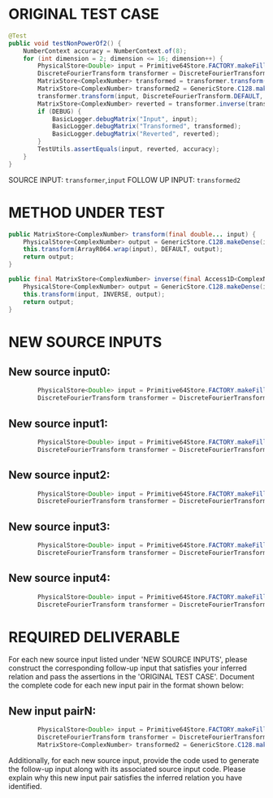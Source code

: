 # ORIGINAL TEST CASE
```java
@Test
public void testNonPowerOf2() {
    NumberContext accuracy = NumberContext.of(8);
    for (int dimension = 2; dimension <= 16; dimension++) {
        PhysicalStore<Double> input = Primitive64Store.FACTORY.makeFilled(dimension, 1, Uniform.of(-2, 4));
        DiscreteFourierTransform transformer = DiscreteFourierTransform.newInstance(dimension);
        MatrixStore<ComplexNumber> transformed = transformer.transform(input);
        MatrixStore<ComplexNumber> transformed2 = GenericStore.C128.makeDense(input.size(), 1);
        transformer.transform(input, DiscreteFourierTransform.DEFAULT, (PhysicalStore<ComplexNumber>) transformed2);
        MatrixStore<ComplexNumber> reverted = transformer.inverse(transformed2);
        if (DEBUG) {
            BasicLogger.debugMatrix("Input", input);
            BasicLogger.debugMatrix("Transformed", transformed);
            BasicLogger.debugMatrix("Reverted", reverted);
        }
        TestUtils.assertEquals(input, reverted, accuracy);
    }
}

```
SOURCE INPUT: `transformer`,`input`
FOLLOW UP INPUT: `transformed2`


# METHOD UNDER TEST
```java
public MatrixStore<ComplexNumber> transform(final double... input) {
    PhysicalStore<ComplexNumber> output = GenericStore.C128.makeDense(input.length, 1);
    this.transform(ArrayR064.wrap(input), DEFAULT, output);
    return output;
}

public final MatrixStore<ComplexNumber> inverse(final Access1D<ComplexNumber> input) {
    PhysicalStore<ComplexNumber> output = GenericStore.C128.makeDense(input.size(), 1);
    this.transform(input, INVERSE, output);
    return output;
}

```


# NEW SOURCE INPUTS
## New source input0:
```java
        PhysicalStore<Double> input = Primitive64Store.FACTORY.makeFilled(5, 1, Uniform.of(-10, 20));
        DiscreteFourierTransform transformer = DiscreteFourierTransform.newInstance(5);
```

## New source input1:
```java
        PhysicalStore<Double> input = Primitive64Store.FACTORY.makeFilled(10, 1, Uniform.of(-100, 200));
        DiscreteFourierTransform transformer = DiscreteFourierTransform.newInstance(10);
```

## New source input2:
```java
        PhysicalStore<Double> input = Primitive64Store.FACTORY.makeFilled(15, 1, Uniform.of(-1000, 2000));
        DiscreteFourierTransform transformer = DiscreteFourierTransform.newInstance(15);
```

## New source input3:
```java
        PhysicalStore<Double> input = Primitive64Store.FACTORY.makeFilled(20, 1, Uniform.of(-10000, 20000));
        DiscreteFourierTransform transformer = DiscreteFourierTransform.newInstance(20);
```

## New source input4:
```java
        PhysicalStore<Double> input = Primitive64Store.FACTORY.makeFilled(25, 1, Uniform.of(-100000, 200000));
        DiscreteFourierTransform transformer = DiscreteFourierTransform.newInstance(25);
```



# REQUIRED DELIVERABLE
For each new source input listed under 'NEW SOURCE INPUTS', please construct the corresponding follow-up input that satisfies your inferred relation and pass the assertions in the 'ORIGINAL TEST CASE'. Document the complete code for each new input pair in the format shown below:
## New input pairN:
```java
        PhysicalStore<Double> input = Primitive64Store.FACTORY.makeFilled(dimension, 1, Uniform.of(-2, 4));
        DiscreteFourierTransform transformer = DiscreteFourierTransform.newInstance(dimension);
        MatrixStore<ComplexNumber> transformed2 = GenericStore.C128.makeDense(input.size(), 1);
```

Additionally, for each new source input, provide the code used to generate the follow-up input along with its associated source input code. Please explain why this new input pair satisfies the inferred relation you have identified.